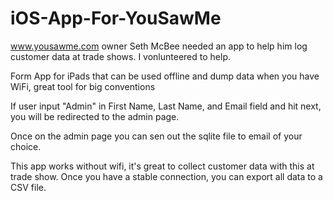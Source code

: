 iOS-App-For-YouSawMe
======================

www.yousawme.com owner Seth McBee needed an app to help him log customer data at trade shows.  I vonlunteered to help.

Form App for iPads that can be used offline and dump data when you have WiFi, great tool for big conventions

If user input "Admin" in First Name, Last Name, and Email field and hit next, you will be redirected to the admin page.

Once on the admin page you can sen out the sqlite file to email of your choice.

This app works without wifi, it's great to collect customer data with this at trade show.  Once you have a stable connection, you can export all data to a CSV file.
